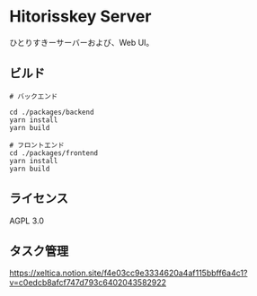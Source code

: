 # Hitorisskey Server

ひとりすきーサーバーおよび、Web UI。

## ビルド

```
# バックエンド

cd ./packages/backend
yarn install
yarn build

# フロントエンド
cd ./packages/frontend
yarn install
yarn build
```

## ライセンス

AGPL 3.0

## タスク管理

https://xeltica.notion.site/f4e03cc9e3334620a4af115bbff6a4c1?v=c0edcb8afcf747d793c6402043582922
